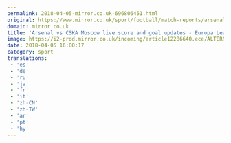 ```yaml
---
permalink: 2018-04-05-mirror.co.uk-696806451.html
original: https://www.mirror.co.uk/sport/football/match-reports/arsenal-cska-moscow-live-stream-12296069
domain: mirror.co.uk
title: 'Arsenal vs CSKA Moscow live score and goal updates - Europa League latest'
image: https://i2-prod.mirror.co.uk/incoming/article12286640.ece/ALTERNATES/s1200/Premier-League-Arsenal-vs-Stoke-City.jpg
date: 2018-04-05 16:00:17
category: sport
translations: 
 - 'es'
 - 'de'
 - 'ru'
 - 'ja'
 - 'fr'
 - 'it'
 - 'zh-CN'
 - 'zh-TW'
 - 'ar'
 - 'pt'
 - 'hy'
---
```


